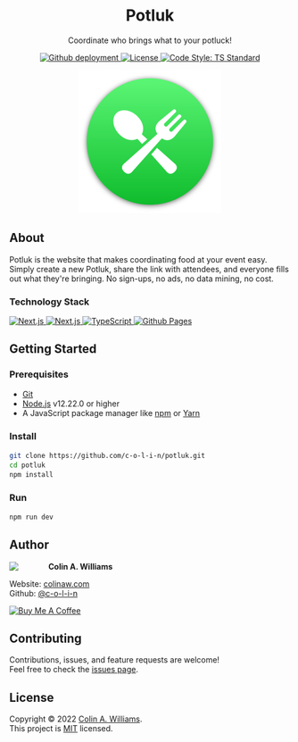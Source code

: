 <h1 align="center">Potluk</h1>

<p align="center">Coordinate who brings what to your potluck!</p>

<div align="center">
  <a href="https://github.com/c-o-l-i-n/potluk/deployments">
    <img alt="Github deployment" src="https://img.shields.io/github/deployments/c-o-l-i-n/potluk/github-pages">
  </a>
  <a href="LICENSE">
    <img alt="License" src="https://img.shields.io/github/license/c-o-l-i-n/potluk" />
  </a>
  <a href="https://standardjs.com" target="_blank">
    <img alt="Code Style: TS Standard" src="https://img.shields.io/badge/code%20style-ts--standard-blue?logo=typescript&logoColor=white&logoWidth=12" />
  </a>
</div>

<p align="center">
  <a href="https://potl.uk" target="_blank">
    <img alt="Potluk Logo" width="256" height="256" src="public/icons/android-chrome-512x512.png" />
  </a>
</p>

## About

Potluk is the website that makes coordinating food at your event easy. Simply create a new Potluk, share the link with attendees, and everyone fills out what they're bringing. No sign-ups, no ads, no data mining, no cost.

### Technology Stack

<a href="https://nextjs.org/" target="_blank">
  <img alt="Next.js" src="https://img.shields.io/badge/Next.js-black?style=for-the-badge&logo=next.js&logoColor=white" />
</a>
<a href="https://firebase.google.com/" target="_blank">
  <img alt="Next.js" src="https://img.shields.io/badge/Firebase-%23039BE5.svg?style=for-the-badge&logo=firebase" />
</a>
<a href="https://www.typescriptlang.org/" target="_blank">
  <img alt="TypeScript" src="https://img.shields.io/badge/TypeScript-%23007ACC.svg?style=for-the-badge&logo=typescript&logoColor=white" />
</a>
<a href="https://pages.github.com/" target="_blank">
  <img alt="Github Pages" src="https://img.shields.io/badge/Github%20Pages-%232671E5.svg?style=for-the-badge&logo=githubactions&logoColor=white" />
</a>

## Getting Started

### Prerequisites

* [Git](https://git-scm.com/)
* [Node.js](https://nodejs.org/) v12.22.0 or higher
* A JavaScript package manager like [npm](https://www.npmjs.com/) or [Yarn](https://yarnpkg.com/)

### Install

```sh
git clone https://github.com/c-o-l-i-n/potluk.git
cd potluk
npm install
```

### Run

```sh
npm run dev
```

## Author

<a href="https://github.com/c-o-l-i-n">
  <img src="https://images.weserv.nl/?url=avatars.githubusercontent.com/u/40863449?v=4&w=140&fit=cover&mask=circle&maxage=7d" style="width: 70px" align="left"/>
</a>

**Colin A. Williams**

Website: [colinaw.com](https://colinaw.com)
<br>
Github: [@c-o-l-i-n](https://github.com/c-o-l-i-n)

<a href="https://www.buymeacoffee.com/colinw" target="_blank"><img src="https://cdn.buymeacoffee.com/buttons/v2/default-yellow.png" alt="Buy Me A Coffee" style="width: 200px" ></a>

## Contributing

Contributions, issues, and feature requests are welcome!<br />Feel free to check the [issues page](https://github.com/c-o-l-i-n/potluk/issues).

## License

Copyright © 2022 [Colin A. Williams](https://github.com/c-o-l-i-n).<br /> This project is [MIT](LICENSE) licensed.
